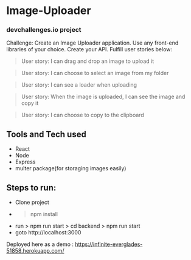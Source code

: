 
# Image-Uploader 


### devchallenges.io project
Challenge: Create an Image Uploader application. Use any front-end libraries of your choice. Create your API.  Fulfill user stories below:

> User story: I can drag and drop an image to upload it

> User story: I can choose to select an image from my folder

> User story: I can see a loader when uploading

> User story: When the image is uploaded, I can see the image and copy it

> User story: I can choose to copy to the clipboard

## Tools and Tech used
- React
- Node
- Express
- multer package(for storaging images easily)

## Steps to run:
- Clone project
- > npm install
- run > npm run start
      > cd backend
      > npm run start
- goto http://localhost:3000


Deployed here as a demo : https://infinite-everglades-51858.herokuapp.com/
